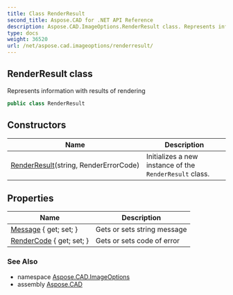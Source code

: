 ```yaml
---
title: Class RenderResult
second_title: Aspose.CAD for .NET API Reference
description: Aspose.CAD.ImageOptions.RenderResult class. Represents information with results of rendering
type: docs
weight: 36520
url: /net/aspose.cad.imageoptions/renderresult/
---
```

## RenderResult class

Represents information with results of rendering

```csharp
public class RenderResult
```

## Constructors

| Name | Description |
| --- | --- |
| [RenderResult](renderresult/)(string, RenderErrorCode) | Initializes a new instance of the `RenderResult` class. |

## Properties

| Name | Description |
| --- | --- |
| [Message](../../aspose.cad.imageoptions/renderresult/message/) { get; set; } | Gets or sets string message |
| [RenderCode](../../aspose.cad.imageoptions/renderresult/rendercode/) { get; set; } | Gets or sets code of error |

### See Also

* namespace [Aspose.CAD.ImageOptions](../../aspose.cad.imageoptions/)
* assembly [Aspose.CAD](../../)


